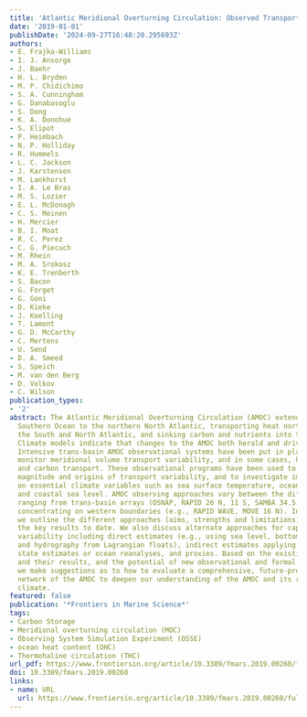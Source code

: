 ```yaml
---
title: 'Atlantic Meridional Overturning Circulation: Observed Transport and Variability'
date: '2019-01-01'
publishDate: '2024-09-27T16:48:20.295693Z'
authors:
- E. Frajka-Williams
- I. J. Ansorge
- J. Baehr
- H. L. Bryden
- M. P. Chidichimo
- S. A. Cunningham
- G. Danabasoglu
- S. Dong
- K. A. Donohue
- S. Elipot
- P. Heimbach
- N. P. Holliday
- R. Hummels
- L. C. Jackson
- J. Karstensen
- M. Lankhorst
- I. A. Le Bras
- M. S. Lozier
- E. L. McDonagh
- C. S. Meinen
- H. Mercier
- B. I. Moat
- R. C. Perez
- C. G. Piecuch
- M. Rhein
- M. A. Srokosz
- K. E. Trenberth
- S. Bacon
- G. Forget
- G. Goni
- D. Kieke
- J. Koelling
- T. Lamont
- G. D. McCarthy
- C. Mertens
- U. Send
- D. A. Smeed
- S. Speich
- M. van den Berg
- D. Volkov
- C. Wilson
publication_types:
- '2'
abstract: The Atlantic Meridional Overturning Circulation (AMOC) extends from the
  Southern Ocean to the northern North Atlantic, transporting heat northwards throughout
  the South and North Atlantic, and sinking carbon and nutrients into the deep ocean.
  Climate models indicate that changes to the AMOC both herald and drive climate shifts.
  Intensive trans-basin AMOC observational systems have been put in place to continuously
  monitor meridional volume transport variability, and in some cases, heat, freshwater
  and carbon transport. These observational programs have been used to diagnose the
  magnitude and origins of transport variability, and to investigate impacts of variability
  on essential climate variables such as sea surface temperature, ocean heat content
  and coastal sea level. AMOC observing approaches vary between the different systems,
  ranging from trans-basin arrays (OSNAP, RAPID 26 N, 11 S, SAMBA 34.5 N) to arrays
  concentrating on western boundaries (e.g., RAPID WAVE, MOVE 16 N). In this paper,
  we outline the different approaches (aims, strengths and limitations) and summarize
  the key results to date. We also discuss alternate approaches for capturing AMOC
  variability including direct estimates (e.g., using sea level, bottom pressure,
  and hydrography from Lagrangian floats), indirect estimates applying budgetary approaches,
  state estimates or ocean reanalyses, and proxies. Based on the existing observations
  and their results, and the potential of new observational and formal synthesis approaches,
  we make suggestions as to how to evaluate a comprehensive, future-proof observational
  network of the AMOC to deepen our understanding of the AMOC and its role in global
  climate.
featured: false
publication: '*Frontiers in Marine Science*'
tags:
- Carbon Storage
- Meridional overturning circulation (MOC)
- Observing System Simulation Experiment (OSSE)
- ocean heat content (OHC)
- Thermohaline circulation (THC)
url_pdf: https://www.frontiersin.org/article/10.3389/fmars.2019.00260/full
doi: 10.3389/fmars.2019.00260
links:
- name: URL
  url: https://www.frontiersin.org/article/10.3389/fmars.2019.00260/full
---
```


